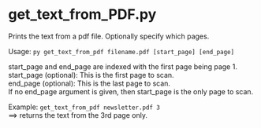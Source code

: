 # get_text_from_PDF.py

Prints the text from a pdf file.  Optionally specify which pages.

Usage:
`py get_text_from_pdf filename.pdf [start_page] [end_page]`

start_page and end_page are indexed with the first page being page 1.<br>
start_page (optional): This is the first page to scan.<br>
end_page (optional): This is the last page to scan.<br>
If no end_page argument is given, then start_page is the only page to scan.

Example:  `get_text_from_pdf newsletter.pdf 3`<br>
   ==> returns the text from the 3rd page only.
